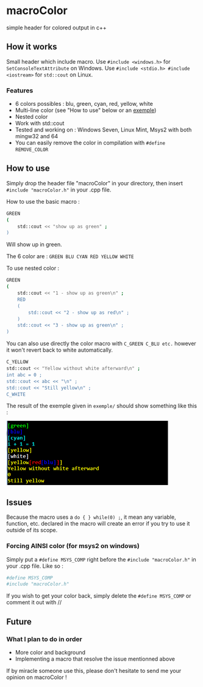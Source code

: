 # macroColor
simple header for colored output in c++

## How it works ## 
Small header which include macro.
Use `#include <windows.h>` for `SetConsoleTextAttribute` on Windows.
Use `#include <stdio.h> #include <iostream>` for `std::cout` on Linux.


### Features
* 6 colors possibles : blu, green, cyan, red, yellow, white
* Multi-line color (see "How to use" below or an [exemple](https://github.com/0pb/macroColor/blob/master/exemple/exemple.cpp))
* Nested color
* Work with std::cout
* Tested and working on : Windows Seven, Linux Mint, Msys2 with both mingw32 and 64
* You can easily remove the color in compilation with `#define REMOVE_COLOR`

## How to use ##
Simply drop the header file "macroColor" in your directory, then insert `#include "macroColor.h"` in your .cpp file.

How to use the basic macro : 
```bash
GREEN
(
	std::cout << "show up as green" ; 
)
```
Will show up in green.

The 6 color are : `GREEN BLU CYAN RED YELLOW WHITE`

To use nested color : 
```bash
GREEN
(
	std::cout << "1 - show up as green\n" ;
	RED
	(
		std::cout << "2 - show up as red\n" ;	
	) 
	std::cout << "3 - show up as green\n" ;
)
```


You can also use directly the color macro with `C_GREEN C_BLU etc.` however it won't revert back to white automatically.
```bash
C_YELLOW
std::cout << "Yellow without white afterward\n" ; 
int abc = 0 ; 
std::cout << abc << "\n" ; 
std::cout << "Still yellow\n" ; 
C_WHITE
```

The result of the exemple given in `exemple/` should show something like this : 

![exemple](result.png)


## Issues ##

Because the macro uses a `do { } while(0) ;`, it mean any variable, function, etc. declared in the macro will create an error if you try to use it outside of its scope.

### Forcing AINSI color (for msys2 on windows)

Simply put a `#define MSYS_COMP` right before the `#include "macroColor.h"` in your .cpp file.
Like so : 
```bash
#define MSYS_COMP
#include "macroColor.h"
```
If you wish to get your color back, simply delete the `#define MSYS_COMP` or comment it out with //

## Future ##
### What I plan to do in order
* More color and background
* Implementing a macro that resolve the issue mentionned above

If by miracle someone use this, please don't hesitate to send me your opinion on macroColor !